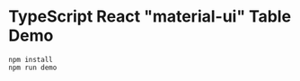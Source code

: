 TypeScript React "material-ui" Table Demo
=========================================

```
npm install
npm run demo
```
